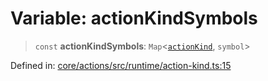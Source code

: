 # Variable: actionKindSymbols

> `const` **actionKindSymbols**: `Map`\<[`actionKind`](../enumerations/actionKind.md), `symbol`\>

Defined in: [core/actions/src/runtime/action-kind.ts:15](https://github.com/LaWebcapsule/orbits/blob/30e938b858685d894dcebd3c8a52edd777da8c78/core/actions/src/runtime/action-kind.ts#L15)

